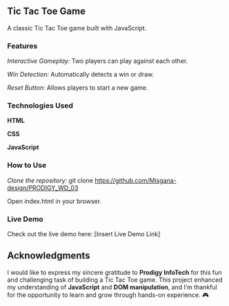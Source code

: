 ## Tic Tac Toe Game
A classic Tic Tac Toe game built with JavaScript.

### Features
*Interactive Gameplay:* Two players can play against each other.

*Win Detection:* Automatically detects a win or draw.

*Reset Button:* Allows players to start a new game.

### Technologies Used
**HTML**

**CSS**

**JavaScript**

### How to Use
*Clone the repository:* git clone https://github.com/Misgana-design/PRODIGY_WD_03

Open index.html in your browser.

### Live Demo
Check out the live demo here: [Insert Live Demo Link]

## Acknowledgments

I would like to express my sincere gratitude to **Prodigy InfoTech** for this fun and challenging task of building a Tic Tac Toe game. This project enhanced my understanding of **JavaScript** and **DOM manipulation**, and I’m thankful for the opportunity to learn and grow through hands-on experience. 🎮
